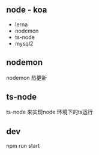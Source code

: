 ## node - koa


+ lerna
+ nodemon
+ ts-node
+ mysql2

## nodemon 
nodemon 热更新

## ts-node
ts-node 来实现node 环境下的ts运行

## dev
npm run start